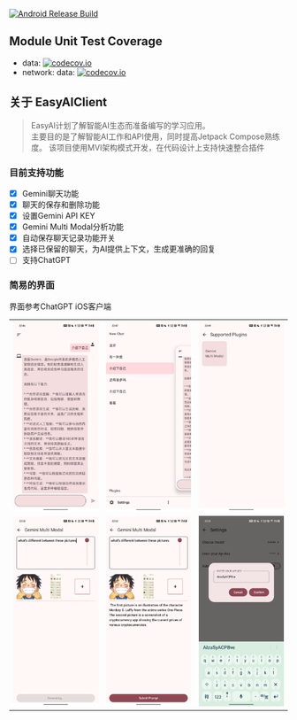 [![Android Release Build](https://github.com/BreakZero/EasyAIClient/actions/workflows/android-build-release.yml/badge.svg)](https://github.com/BreakZero/EasyAIClient/actions/workflows/android-build-release.yml)

## Module Unit Test Coverage
- data: [![codecov.io](https://codecov.io/github/BreakZero/EasyAIClient/graph/badge.svg?flag=data)](https://codecov.io/github/BreakZero/EasyAIClient/graph/badge.svg?flag=data)
- network: data: [![codecov.io](https://codecov.io/github/BreakZero/EasyAIClient/graph/badge.svg?flag=network)](https://codecov.io/github/BreakZero/EasyAIClient/graph/badge.svg?flag=network)


## 关于 EasyAIClient

> EasyAI计划了解智能AI生态而准备编写的学习应用。<br/>
> 主要目的是了解智能AI工作和API使用，同时提高Jetpack Compose熟练度。
> 该项目使用MVI架构模式开发，在代码设计上支持快速整合插件

### 目前支持功能

- [x] Gemini聊天功能
- [x] 聊天的保存和删除功能 
- [x] 设置Gemini API KEY
- [x] Gemini Multi Modal分析功能
- [x] 自动保存聊天记录功能开关
- [x] 选择已保留的聊天，为AI提供上下文，生成更准确的回复
- [ ] 支持ChatGPT

### 简易的界面
界面参考ChatGPT iOS客户端

|                                                                             |                                                                             |                                                                             |
|-----------------------------------------------------------------------------|-----------------------------------------------------------------------------|-----------------------------------------------------------------------------|
| ![Screenshot_20240415_224658.png](screens%2FScreenshot_20240415_224658.png) | ![Screenshot_20240415_224727.png](screens%2FScreenshot_20240415_224727.png) | ![Screenshot_20240415_224957.png](screens%2FScreenshot_20240415_224957.png) |
| ![Screenshot_20240415_225032.png](screens%2FScreenshot_20240415_225032.png) | ![Screenshot_20240415_225042.png](screens%2FScreenshot_20240415_225042.png) | ![Screenshot_20240415_225140.png](screens%2FScreenshot_20240415_225140.png) |